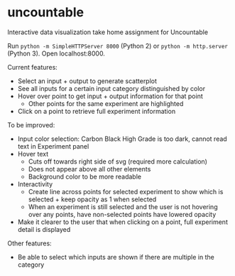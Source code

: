 # uncountable
Interactive data visualization take home assignment for Uncountable

Run `python -m SimpleHTTPServer 8000` (Python 2) or `python -m http.server` (Python 3). Open localhost:8000.

Current features:
- Select an input + output to generate scatterplot
- See all inputs for a certain input category distinguished by color
- Hover over point to get input + output information for that point
  - Other points for the same experiment are highlighted
- Click on a point to retrieve full experiment information

To be improved:
- Input color selection: Carbon Black High Grade is too dark, cannot read text in Experiment panel
- Hover text
  - Cuts off towards right side of svg (required more calculation)
  - Does not appear above all other elements
  - Background color to be more readable
- Interactivity
  - Create line across points for selected experiment to show which is selected + keep opacity as 1 when selected
  - When an experiment is still selected and the user is not hovering over any points, have non-selected points have lowered opacity
- Make it clearer to the user that when clicking on a point, full experiment detail is displayed

Other features:
- Be able to select which inputs are shown if there are multiple in the category
